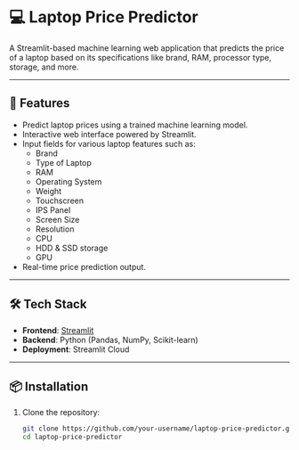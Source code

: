 # 💻 Laptop Price Predictor

A Streamlit-based machine learning web application that predicts the price of a laptop based on its specifications like brand, RAM, processor type, storage, and more.



---

## 🚀 Features

- Predict laptop prices using a trained machine learning model.
- Interactive web interface powered by Streamlit.
- Input fields for various laptop features such as:
  - Brand
  - Type of Laptop
  - RAM
  - Operating System
  - Weight
  - Touchscreen
  - IPS Panel
  - Screen Size
  - Resolution
  - CPU
  - HDD & SSD storage
  - GPU
- Real-time price prediction output.

---

## 🛠 Tech Stack

- **Frontend**: [Streamlit](https://streamlit.io/)
- **Backend**: Python (Pandas, NumPy, Scikit-learn)
- **Deployment**: Streamlit Cloud

---

## 📦 Installation

1. Clone the repository:
   ```bash
   git clone https://github.com/your-username/laptop-price-predictor.git
   cd laptop-price-predictor
